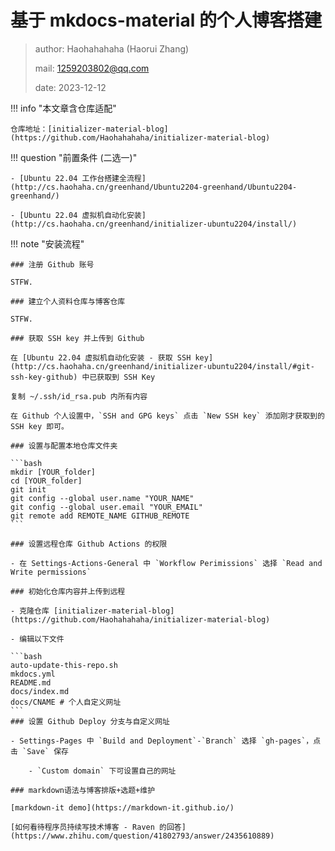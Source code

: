 # 基于 mkdocs-material 的个人博客搭建

> author: Haohahahaha (Haorui Zhang)
>
> mail: 1259203802@qq.com
>
> date: 2023-12-12

!!! info "本文章含仓库适配"

	仓库地址：[initializer-material-blog](https://github.com/Haohahahaha/initializer-material-blog)

!!! question "前置条件 (二选一)"

	- [Ubuntu 22.04 工作台搭建全流程](http://cs.haohaha.cn/greenhand/Ubuntu2204-greenhand/Ubuntu2204-greenhand/)

	- [Ubuntu 22.04 虚拟机自动化安装](http://cs.haohaha.cn/greenhand/initializer-ubuntu2204/install/)

!!! note "安装流程"

	### 注册 Github 账号

	STFW.

	### 建立个人资料仓库与博客仓库

	STFW.

	### 获取 SSH key 并上传到 Github

	在 [Ubuntu 22.04 虚拟机自动化安装 - 获取 SSH key](http://cs.haohaha.cn/greenhand/initializer-ubuntu2204/install/#git-ssh-key-github) 中已获取到 SSH Key

	复制 ~/.ssh/id_rsa.pub 内所有内容

	在 Github 个人设置中，`SSH and GPG keys` 点击 `New SSH key` 添加刚才获取到的 SSH key 即可。

	### 设置与配置本地仓库文件夹

	```bash
    mkdir [YOUR_folder]
	cd [YOUR_folder]
	git init
	git config --global user.name "YOUR_NAME"
	git config --global user.email "YOUR_EMAIL"
	git remote add REMOTE_NAME GITHUB_REMOTE
	```

	### 设置远程仓库 Github Actions 的权限

	- 在 Settings-Actions-General 中 `Workflow Perimissions` 选择 `Read and Write permissions`

    ### 初始化仓库内容并上传到远程

	- 克隆仓库 [initializer-material-blog](https://github.com/Haohahahaha/initializer-material-blog)

	- 编辑以下文件

	```bash
	auto-update-this-repo.sh
	mkdocs.yml
	README.md
	docs/index.md
	docs/CNAME # 个人自定义网址
	```
    ### 设置 Github Deploy 分支与自定义网址

	- Settings-Pages 中 `Build and Deployment`-`Branch` 选择 `gh-pages`，点击 `Save` 保存

		- `Custom domain` 下可设置自己的网址

	### markdown语法与博客排版+选题+维护

	[markdown-it demo](https://markdown-it.github.io/)

	[如何看待程序员持续写技术博客 - Raven 的回答](https://www.zhihu.com/question/41802793/answer/2435610889)
